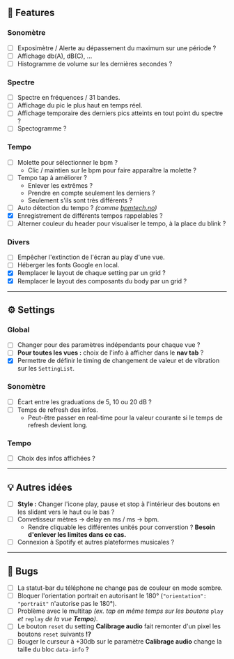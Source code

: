 ## 🧩 Features

### Sonomètre

- [ ] Exposimètre / Alerte au dépassement du maximum sur une période ?
- [ ] Affichage db(A), dB\(C), ...
- [ ] Histogramme de volume sur les dernières secondes ?

### Spectre

- [ ] Spectre en fréquences / 31 bandes.
- [ ] Affichage du pic le plus haut en temps réel.
- [ ] Affichage temporaire des derniers pics atteints en tout point du spectre ?
- [ ] Spectogramme ?

### Tempo

- [ ] Molette pour sélectionner le bpm ?
  - Clic / maintien sur le bpm pour faire apparaître la molette ?
- [ ] Tempo tap à améliorer ?
  - Enlever les extrêmes ?
  - Prendre en compte seulement les derniers ?
  - Seulement s'ils sont très différents ?
- [ ] Auto détection du tempo ? *(comme [bpmtech.no](https://bpmtech.no))*
- [x] Enregistrement de différents tempos rappelables ?
- [ ] Alterner couleur du header pour visualiser le tempo, à la place du blink ?

### Divers

- [ ] Empêcher l'extinction de l'écran au play d'une vue.
- [ ] Héberger les fonts Google en local.
- [x] Remplacer le layout de chaque setting par un grid ?
- [x] Remplacer le layout des composants du body par un grid ?

---

## ⚙️ Settings

### Global

- [ ] Changer pour des paramètres indépendants pour chaque vue ?
- [ ] **Pour toutes les vues :** choix de l'info à afficher dans le **nav tab** ?
- [x] Permettre de définir le timing de changement de valeur et de vibration sur les `SettingList`.

### Sonomètre

- [ ] Écart entre les graduations de 5, 10 ou 20 dB ?
- [ ] Temps de refresh des infos.
  - Peut-être passer en real-time pour la valeur courante si le temps de refresh devient long.

### Tempo

- [ ] Choix des infos affichées ?

---

## 💡 Autres idées

- [ ] **Style :** Changer l'icone play, pause et stop à l'intérieur des boutons en les slidant vers le haut ou le bas ?
- [ ] Convetisseur mètres → delay en ms / ms → bpm.
  - Rendre cliquable les différentes unités pour converstion ? **Besoin d'enlever les limites dans ce cas.**
- [ ] Connexion à Spotify et autres plateformes musicales ?

---

## 🐞 Bugs

- [ ] La statut-bar du téléphone ne change pas de couleur en mode sombre.
- [ ] Bloquer l'orientation portrait en autorisant le 180° (`"orientation": "portrait"` n'autorise pas le 180°).
- [ ] Problème avec le multitap *(ex. tap en même temps sur les boutons* `play` *et* `replay` *de la vue **Tempo**)*.
- [ ] Le bouton `reset` du setting **Calibrage audio** fait remonter d'un pixel les boutons `reset` suivants **!?**
- [ ] Bouger le curseur à +30db sur le paramètre **Calibrage audio** change la taille du bloc `data-info` ?
